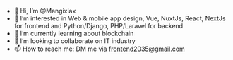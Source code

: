- 👋 Hi, I’m @Mangixlax
- 👀 I’m interested in Web & mobile app design, Vue, NuxtJs, React, NextJs for frontend and Python/Django, PHP/Laravel for backend
- 🌱 I’m currently learning about blockchain
- 💞️ I’m looking to collaborate on IT industry
- 📫 How to reach me: DM me via frontend2035@gmail.com

<!---
Mangixlax/Mangixlax is a ✨ special ✨ repository because its `README.md` (this file) appears on your GitHub profile.
You can click the Preview link to take a look at your changes.
--->
